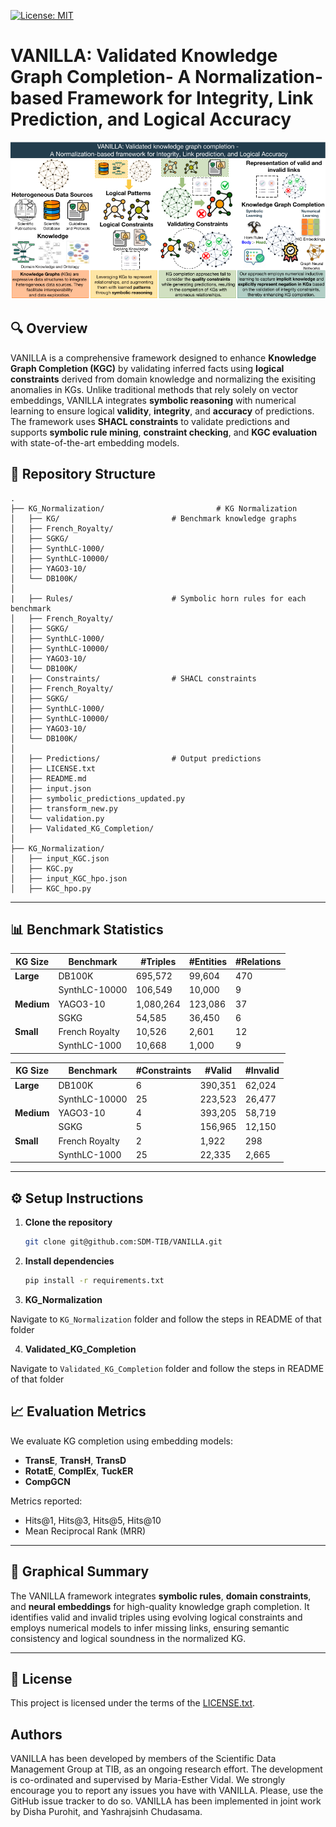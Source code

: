 [![License: MIT](https://img.shields.io/badge/License-MIT-yellow.svg)](LICENSE)

# VANILLA: Validated Knowledge Graph Completion- A Normalization-based Framework for Integrity, Link Prediction, and Logical Accuracy

![Graphical Abstract](images/GraphicalAbstractVanilla.png)
## 🔍 Overview

VANILLA is a comprehensive framework designed to enhance **Knowledge Graph Completion (KGC)** by validating inferred facts using **logical constraints** derived from domain knowledge and normalizing the exisiting anomalies in KGs. Unlike traditional methods that rely solely on vector embeddings, VANILLA integrates **symbolic reasoning** with numerical learning to ensure logical **validity**, **integrity**, and **accuracy** of predictions. The framework uses **SHACL constraints** to validate predictions and supports **symbolic rule mining**, **constraint checking**, and **KGC evaluation** with state-of-the-art embedding models.
## 📁 Repository Structure

```
.
├── KG_Normalization/                         # KG Normalization
│   ├── KG/                         # Benchmark knowledge graphs
│   ├── French_Royalty/
│   ├── SGKG/
│   ├── SynthLC-1000/
│   ├── SynthLC-10000/
│   ├── YAGO3-10/
│   └── DB100K/
│
|   ├── Rules/                      # Symbolic horn rules for each benchmark
│   ├── French_Royalty/
│   ├── SGKG/
│   ├── SynthLC-1000/
│   ├── SynthLC-10000/
│   ├── YAGO3-10/
│   └── DB100K/
|   ├── Constraints/                # SHACL constraints
│   ├── French_Royalty/
│   ├── SGKG/
│   ├── SynthLC-1000/
│   ├── SynthLC-10000/
│   ├── YAGO3-10/
│   └── DB100K/
│
│   ├── Predictions/                # Output predictions
│   ├── LICENSE.txt
│   ├── README.md
│   ├── input.json
│   ├── symbolic_predictions_updated.py
│   ├── transform_new.py
│   └── validation.py
│   ├── Validated_KG_Completion/
│
├── KG_Normalization/
│   ├── input_KGC.json
│   ├── KGC.py
│   ├── input_KGC_hpo.json
│   ├── KGC_hpo.py
```
---
## 📊 Benchmark Statistics

| **KG Size** | **Benchmark**     | **#Triples** | **#Entities** | **#Relations** |
|-------------|-------------------|--------------|----------------|----------------|
| **Large**   | DB100K            | 695,572      | 99,604         | 470            |
|             | SynthLC-10000     | 106,549      | 10,000         | 9              |
| **Medium**  | YAGO3-10          | 1,080,264    | 123,086        | 37             |
|             | SGKG              | 54,585       | 36,450         | 6              |
| **Small**   | French Royalty    | 10,526       | 2,601          | 12             |
|             | SynthLC-1000      | 10,668       | 1,000          | 9              |

| **KG Size** | **Benchmark**     | **#Constraints** | **#Valid** | **#Invalid** |
|-------------|-------------------|------------------|------------|--------------|
| **Large**   | DB100K            | 6                | 390,351    | 62,024       |
|             | SynthLC-10000     | 25               | 223,523    | 26,477       |
| **Medium**  | YAGO3-10          | 4                | 393,205    | 58,719       |
|             | SGKG              | 5                | 156,965    | 12,150       |
| **Small**   | French Royalty    | 2                | 1,922      | 298          |
|             | SynthLC-1000      | 25               | 22,335     | 2,665        |
---
## ⚙️ Setup Instructions

1. **Clone the repository**
   ```bash
   git clone git@github.com:SDM-TIB/VANILLA.git
   ```

2. **Install dependencies**
   ```bash
   pip install -r requirements.txt
   ```

3. **KG_Normalization**

Navigate to `KG_Normalization` folder and follow the steps in README of that folder

4. **Validated_KG_Completion**

Navigate to `Validated_KG_Completion` folder and follow the steps in README of that folder

## 📈 Evaluation Metrics

We evaluate KG completion using embedding models:
- **TransE**, **TransH**, **TransD**
- **RotatE**, **ComplEx**, **TuckER**
- **CompGCN**

Metrics reported:
- Hits@1, Hits@3, Hits@5, Hits@10
- Mean Reciprocal Rank (MRR)

---

## 🧠 Graphical Summary

The VANILLA framework integrates **symbolic rules**, **domain constraints**, and **neural embeddings** for high-quality knowledge graph completion. It identifies valid and invalid triples using evolving logical constraints and employs numerical models to infer missing links, ensuring semantic consistency and logical soundness in the normalized KG.

---

## 📄 License

This project is licensed under the terms of the [LICENSE.txt](LICENSE.txt).

## Authors
VANILLA has been developed by members of the Scientific Data Management Group at TIB, as an ongoing research effort.
The development is co-ordinated and supervised by Maria-Esther Vidal.
We strongly encourage you to report any issues you have with VANILLA.
Please, use the GitHub issue tracker to do so.
VANILLA has been implemented in joint work by Disha Purohit, and Yashrajsinh Chudasama.
